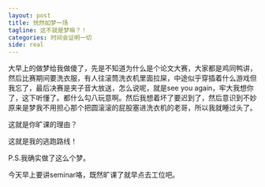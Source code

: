 ```yaml
---
layout: post
title: 恍然如梦一场
tagline: 这不就是梦嘛？！
categories: 时间会证明一切
side: real
---
```


大早上的做梦给我做傻了，先是不知道为什么是个论文大赛，大家都是鸡同鸭讲，然后比赛期间要洗衣服，有人往滚筒洗衣机里面拉屎，中途似乎穿插着什么游戏但我忘了，最后决赛是夹子音大放送，怎么说呢，就是see you again，牢大我想你了，这下听懂了。都什么勾八玩意啊。然后我想着坏了要迟到了，然后意识到不妙原来是梦我不用担心那个把圆滚滚的屁股塞进洗衣机的老哥，所以我就睡过头了。

这就是你旷课的理由？

这就是我的逃跑路线！

P.S.我确实做了这么个梦。

今天早上要讲seminar咯，既然旷课了就早点去工位吧。
